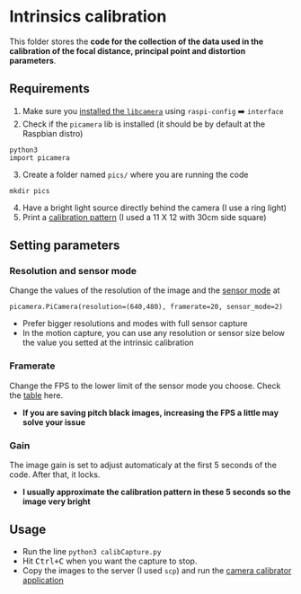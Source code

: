 # Intrinsics calibration

This folder stores the **code for the collection of the data used in the calibration of the focal distance, principal point and distortion parameters**. 

## Requirements

1) Make sure you [installed the `libcamera`](https://www.raspberrypi.com/documentation/accessories/camera.html#:~:text=Run%20sudo%20raspi%2Dconfig%20.,Reboot%20your%20Raspberry%20Pi%20again) using `raspi-config` :arrow_right: `interface`
1) Check if the `picamera` lib is installed (it should be by default at the Raspbian distro)
```
python3
import picamera
```
3) Create a folder named `pics/` where you are running the code
```
mkdir pics
```
4) Have a bright light source directly behind the camera (I use a ring light)
5) Print a [calibration pattern](https://docs.opencv.org/4.x/da/d0d/tutorial_camera_calibration_pattern.html) (I used a 11 X 12 with 30cm side square)

## Setting parameters

### Resolution and sensor mode

Change the values of the resolution of the image and the [sensor mode](https://picamera.readthedocs.io/en/release-1.13/fov.html#sensor-modes) at 
```
picamera.PiCamera(resolution=(640,480), framerate=20, sensor_mode=2)
```
- Prefer bigger resolutions and modes with full sensor capture
- In the motion capture, you can use any resolution or sensor size below the value you setted at the intrinsic calibration

### Framerate

Change the FPS to the lower limit of the sensor mode you choose. Check the [table](https://picamera.readthedocs.io/en/release-1.13/fov.html#sensor-modes) here.

- **If you are saving pitch black images, increasing the FPS a little may solve your issue**

### Gain

The image gain is set to adjust automaticaly at the first 5 seconds of the code. After that, it locks.

- **I usually approximate the calibration pattern in these 5 seconds so the image very bright**

## Usage

- Run the line `python3 calibCapture.py`
- Hit <kbd>Ctrl+C</kbd> when you want the capture to stop.
- Copy the images to the server (I used `scp`) and run the [camera calibrator application](https://github.com/debOliveira/myCameraCalibrator)

